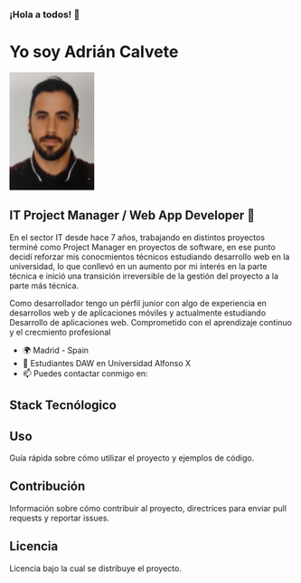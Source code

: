 ### ¡Hola a todos! 👋
# Yo soy Adrián Calvete

<img src="img/adri.jpeg" alt="Imagen de portada" width="150"/>

## IT Project Manager / Web App Developer 💬
En el sector IT desde hace 7 años, trabajando en distintos proyectos terminé como Project Manager en proyectos de software, en ese punto decidí reforzar mis conocmientos técnicos estudiando desarrollo web en la universidad, lo que conllevó en un aumento por mi interés en la parte técnica e inició una transición irreversible de la gestión del proyecto a la parte más técnica.

Como desarrollador tengo un pérfil junior con algo de experiencia en desarrollos web y de aplicaciones móviles y actualmente estudiando Desarrollo de aplicaciones web. Comprometido con el aprendizaje continuo y el crecmiento profesional

- 🌍 Madrid - Spain
- 🧠 Estudiantes DAW en Universidad Alfonso X
- 📫 Puedes contactar conmigo en: 

## Stack Tecnólogico


## Uso
Guía rápida sobre cómo utilizar el proyecto y ejemplos de código.

## Contribución 
Información sobre cómo contribuir al proyecto, directrices para enviar pull requests y reportar issues.

## Licencia
Licencia bajo la cual se distribuye el proyecto.

<!--
**AdrianCalveteDev/AdrianCalveteDev** is a ✨ _special_ ✨ repository because its `README.md` (this file) appears on your GitHub profile.

Here are some ideas to get you started:

- 🔭 I’m currently working on ...
- 🌱 I’m currently learning ...
- 👯 I’m looking to collaborate on ...
- 🤔 I’m looking for help with ...
- 💬 Ask me about ...
- 📫 How to reach me: ...
- 😄 Pronouns: ...
- ⚡ Fun fact: ...
-->
